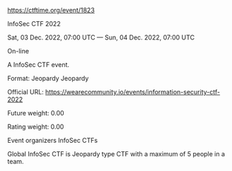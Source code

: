 https://ctftime.org/event/1823

InfoSec CTF 2022

Sat, 03 Dec. 2022, 07:00 UTC — Sun, 04 Dec. 2022, 07:00 UTC 

On-line

A InfoSec CTF event.

Format: Jeopardy Jeopardy

Official URL: https://wearecommunity.io/events/information-security-ctf-2022

Future weight: 0.00 

Rating weight: 0.00 

Event organizers 
InfoSec CTFs

Global InfoSec CTF is Jeopardy type CTF with a maximum of 5 people in a team.
